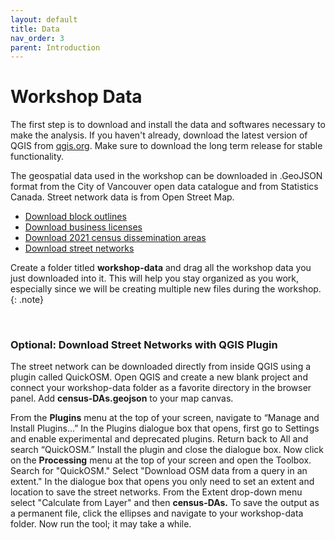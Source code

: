 ```yaml
---
layout: default
title: Data
nav_order: 3
parent: Introduction 
---
```


# Workshop Data 

The first step is to download and install the data and softwares necessary to make the analysis. If you haven't already, download the latest version of QGIS  from [qgis.org](https://qgis.org/en/site/forusers/download.html). Make sure to download the long term release for stable functionality. 

The geospatial data used in the workshop can be downloaded in .GeoJSON format from the City of Vancouver open data catalogue and from Statistics Canada. Street network data is from Open Street Map. 

* [Download block outlines](https://opendata.vancouver.ca/explore/dataset/block-outlines/download/?format=geojson&timezone=America/Los_Angeles&lang=en)
* [Download business licenses](https://opendata.vancouver.ca/explore/dataset/business-licences/download/?format=geojson&timezone=America/Los_Angeles&lang=en)
* [Download 2021 census dissemination areas](./content/data/census-DAs.geojson)
* [Download street networks](./content/data/OSM-street-network.geojson)


Create a folder titled **workshop-data** and drag all the workshop data you just downloaded into it. This will help you stay organized as you work, especially since we will be creating multiple new files during the workshop.
{: .note}

<br>

### Optional: Download Street Networks with QGIS Plugin
    
The street network can be downloaded directly from inside QGIS using a plugin called QuickOSM. Open QGIS and create a new blank project and connect your workshop-data folder as a favorite directory in the browser panel. Add **census-DAs.geojson** to your map canvas. 

From the **Plugins** menu at the top of your screen, navigate to “Manage and Install Plugins…” In the Plugins dialogue box that opens, first go to Settings and enable experimental and deprecated plugins. Return back to All and search “QuickOSM.” Install the plugin and close the dialogue box. Now click on the **Processing** menu at the top of your screen and open the Toolbox. Search for "QuickOSM." Select "Download OSM data from a query in an extent." In the dialogue box that opens you only need to set an extent and location to save the street networks. From the Extent drop-down menu select "Calculate from Layer" and then **census-DAs.** To save the output as a permanent file, click the ellipses and navigate to your workshop-data folder. Now run the tool; it may take a while. 


